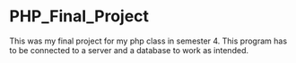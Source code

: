 # PHP_Final_Project
This was my final project for my php class in semester 4.
This program has to be connected to a server and a database to work as intended.
